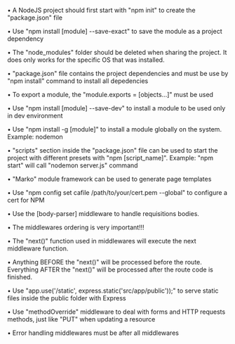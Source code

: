 • A NodeJS project should first start with "npm init" to create the "package.json" file

• Use "npm install [module] --save-exact" to save the module as a project dependency

• The "node_modules" folder should be deleted when sharing the project. It does only works for the specific OS that was installed.

• "package.json" file contains the project dependencies and must be use by "npm install" command to install all depedencies

• To export a module, the "module.exports = [objects...]" must be used

• Use "npm install [module] --save-dev" to install a module to be used only in dev environment

• Use "npm install -g [module]" to install a module globally on the system. Example: nodemon

• "scripts" section inside the "package.json" file can be used to start the project with different presets with "npm [script_name]". Example: "npm start" will call "nodemon server.js" command

• "Marko" module framework can be used to generate page templates

• Use "npm config set cafile /path/to/your/cert.pem --global" to configure a cert for NPM

• Use the [body-parser] middleware to handle requisitions bodies.

• The middlewares ordering is very important!!!

• The "next()" function used in middlewares will execute the next middleware function. 

• Anything BEFORE the "next()" will be processed before the route. Everything AFTER the "next()" will be processed after the route code is finished.

• Use "app.use('/static', express.static('src/app/public'));" to serve static files inside the public folder 
with Express

• Use "methodOverride" middleware to deal with forms and HTTP requests methods, just like "PUT" when updating a resource

• Error handling middlewares must be after all middlewares